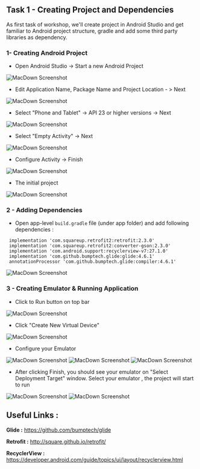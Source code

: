 ## Task 1 - Creating Project and Dependencies

As first task of workshop, we'll create project in Android Studio and get familiar to Android project structure, gradle and add some third party libraries as dependency.


###  1- Creating Android Project
* Open Android Studio -> Start a new Android Project

![MacDown Screenshot](https://github.com/busradeniz/android-workshop-beginner/blob/task1/img/1.png)

* Edit Application Name, Package Name and Project Location - > Next

![MacDown Screenshot](https://github.com/busradeniz/android-workshop-beginner/blob/task1/img/2.png)

* Select "Phone and Tablet" -> API 23 or higher versions -> Next

![MacDown Screenshot](https://github.com/busradeniz/android-workshop-beginner/blob/task1/img/3.png)

* Select "Empty Activity" -> Next

![MacDown Screenshot](https://github.com/busradeniz/android-workshop-beginner/blob/task1/img/4.png)


* Configure Activity -> Finish

![MacDown Screenshot](https://github.com/busradeniz/android-workshop-beginner/blob/task1/img/5.png)

* The initial project

![MacDown Screenshot](https://github.com/busradeniz/android-workshop-beginner/blob/task1/img/6.png)


###  2 - Adding Dependencies
 * Open app-level ```build.gradle``` file (under app folder) and add following dependencies :

 ```
  implementation 'com.squareup.retrofit2:retrofit:2.3.0'
  implementation 'com.squareup.retrofit2:converter-gson:2.3.0'
  implementation 'com.android.support:recyclerview-v7:27.1.0'
  implementation 'com.github.bumptech.glide:glide:4.6.1'
  annotationProcessor 'com.github.bumptech.glide:compiler:4.6.1'

 ```

 ![MacDown Screenshot](https://github.com/busradeniz/android-workshop-beginner/blob/task1/img/7.png)

###  3 - Creating Emulator & Running Application
* Click to Run button on top bar

![MacDown Screenshot](https://github.com/busradeniz/android-workshop-beginner/blob/task1/img/8.png)

* Click "Create New Virtual Device"

![MacDown Screenshot](https://github.com/busradeniz/android-workshop-beginner/blob/task1/img/9.png)

*  Configure your Emulator

![MacDown Screenshot](https://github.com/busradeniz/android-workshop-beginner/blob/task1/img/10.png)
![MacDown Screenshot](https://github.com/busradeniz/android-workshop-beginner/blob/task1/img/11.png)
![MacDown Screenshot](https://github.com/busradeniz/android-workshop-beginner/blob/task1/img/12.png)

* After clicking Finish, you should see your emulator on "Select Deployment Target"  window. Select your emulator , the project will start to run

![MacDown Screenshot](https://github.com/busradeniz/android-workshop-beginner/blob/task1/img/13.png)
![MacDown Screenshot](https://github.com/busradeniz/android-workshop-beginner/blob/task1/img/14.png)


## Useful Links :
**Glide :** https://github.com/bumptech/glide

**Retrofit :** http://square.github.io/retrofit/

**RecyclerView :** https://developer.android.com/guide/topics/ui/layout/recyclerview.html





